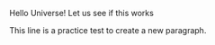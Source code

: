 Hello Universe!
 Let us see if this works

 This line is a practice test to create a new paragraph.
